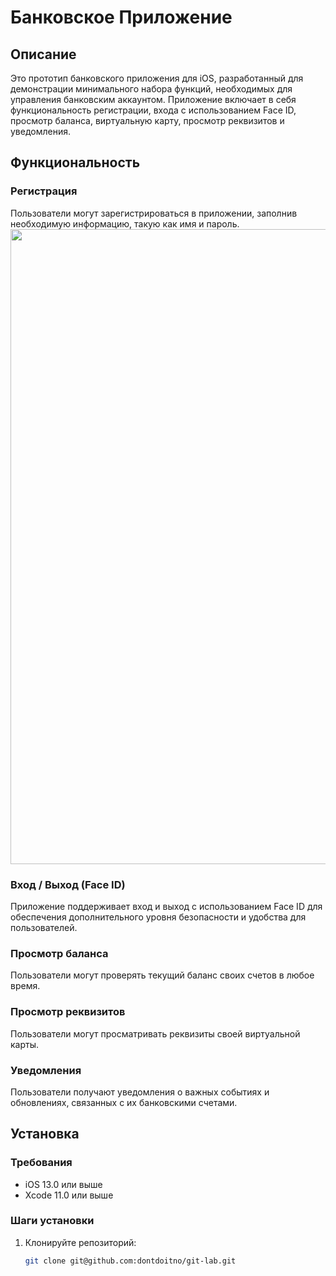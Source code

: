 # Банковское Приложение

## Описание

Это прототип банковского приложения для iOS, разработанный для демонстрации минимального набора функций, необходимых для управления банковским аккаунтом. Приложение включает в себя функциональность регистрации, входа с использованием Face ID, просмотр баланса, виртуальную карту, просмотр реквизитов и уведомления.

## Функциональность

### Регистрация

Пользователи могут зарегистрироваться в приложении, заполнив необходимую информацию, такую как имя и пароль. 
<img src="[https://github.com/dontdoitno/IOS-banking-mobile-app/blob/main/screens/Снимок%20экрана%202024-05-31%20в%2014.45.30.png" width="982" height="1016">

### Вход / Выход (Face ID)

Приложение поддерживает вход и выход с использованием Face ID для обеспечения дополнительного уровня безопасности и удобства для пользователей.

### Просмотр баланса

Пользователи могут проверять текущий баланс своих счетов в любое время.

### Просмотр реквизитов

Пользователи могут просматривать реквизиты своей виртуальной карты.

### Уведомления

Пользователи получают уведомления о важных событиях и обновлениях, связанных с их банковскими счетами.

## Установка

### Требования

- iOS 13.0 или выше
- Xcode 11.0 или выше

### Шаги установки

1. Клонируйте репозиторий:

   ```sh
   git clone git@github.com:dontdoitno/git-lab.git
